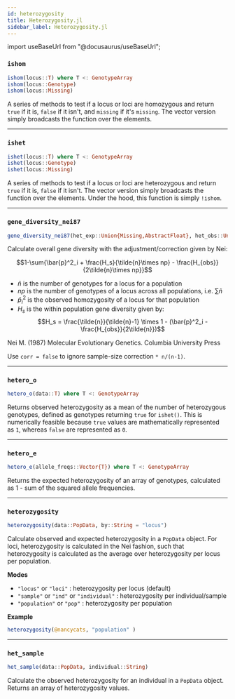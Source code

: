 ```yaml
---
id: heterozygosity
title: Heterozygosity.jl
sidebar_label: Heterozygosity.jl
---
```

import useBaseUrl from "@docusaurus/useBaseUrl";

<link rel="stylesheet" href={useBaseUrl("katex/katex.min.css")} />

### `ishom`
```julia
ishom(locus::T) where T <: GenotypeArray
ishom(locus::Genotype)
ishom(locus::Missing)
```
A series of methods to test if a locus or loci are homozygous and return `true` if it is, `false` if it isn't, and `missing` if it's `missing`. The vector version simply broadcasts the function over the elements.

----

### `ishet`
```julia
ishet(locus::T) where T <: GenotypeArray
ishet(locus::Genotype)
ishet(locus::Missing)
```
A series of methods to test if a locus or loci are heterozygous and return `true` if it is, `false` if it isn't. The vector version simply broadcasts the function over the elements. Under the hood, this function is simply `!ishom`.

----

### `gene_diversity_nei87`
```julia
gene_diversity_nei87(het_exp::Union{Missing,AbstractFloat}, het_obs::Union{Missing,AbstractFloat}, n::Union{Integer, Float64}, corr::Bool = true)
```
Calculate overall gene diversity with the adjustment/correction given by Nei:

$$1-\sum{\bar{p}^2_i + \frac{H_s}{\tilde{n}\times np} - \frac{H_{obs}}{2\tilde{n}\times np}}$$

- $\tilde{n}$ is the number of genotypes for a locus for a population
- $np$ is the number of genotypes of a locus across all populations, i.e. $\sum{\tilde{n}}$
- $\bar{p}^2_i$ is the observed homozygosity of a locus for that population
- $H_s$ is the within population gene diversity given by:
$$H_s = \frac{\tilde{n}}{\tilde{n}-1} \times 1 - (\bar{p}^2_i - \frac{H_{obs}}{2\tilde{n}})$$

Nei M. (1987) Molecular Evolutionary Genetics. Columbia University Press

Use `corr = false` to ignore sample-size correction `* n/(n-1)`.

----

### `hetero_o`
```julia
hetero_o(data::T) where T <: GenotypeArray
```
Returns observed heterozygosity as a mean of the number of heterozygous genotypes, defined as genotypes returning `true` for `ishet()`. This is numerically feasible because `true` values are mathematically represented as `1`, whereas `false` are represented as `0`.

----

### `hetero_e`
```julia
hetero_e(allele_freqs::Vector{T}) where T <: GenotypeArray
```
Returns the expected heterozygosity of an array of genotypes, calculated as 1 - sum of the squared allele frequencies.

----

### `heterozygosity`
```julia
heterozygosity(data::PopData, by::String = "locus")
```
Calculate observed and expected heterozygosity in a `PopData` object. For loci, heterozygosity is calculated in the Nei fashion, such that heterozygosity is calculated as the average over heterozygosity per locus per population.

**Modes**
- `"locus"` or `"loci"` : heterozygosity per locus (default)
- `"sample"` or `"ind"` or `"individual"` : heterozygosity per individual/sample
- `"population"` or `"pop"` : heterozygosity per population

**Example**
```julia
heterozygosity(@nancycats, "population" )
```

----

### `het_sample`
```julia
het_sample(data::PopData, individual::String)
```
Calculate the observed heterozygosity for an individual in a `PopData` object. Returns an array of heterozygosity values.
